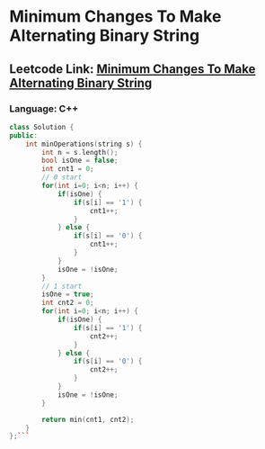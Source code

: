 # Minimum Changes To Make Alternating Binary String

## Leetcode Link: [Minimum Changes To Make Alternating Binary String](https://leetcode.com/problems/minimum-changes-to-make-alternating-binary-string/)
### Language: C++

```cpp
class Solution {
public:
    int minOperations(string s) {
        int n = s.length();
        bool isOne = false;
        int cnt1 = 0;
        // 0 start
        for(int i=0; i<n; i++) {
            if(isOne) {
                if(s[i] == '1') {
                    cnt1++;
                }
            } else {
                if(s[i] == '0') {
                    cnt1++;
                }
            }
            isOne = !isOne;
        }
        // 1 start
        isOne = true;
        int cnt2 = 0;
        for(int i=0; i<n; i++) {
            if(isOne) {
                if(s[i] == '1') {
                    cnt2++;
                }
            } else {
                if(s[i] == '0') {
                    cnt2++;
                }
            }
            isOne = !isOne;
        }

        return min(cnt1, cnt2);
    }
};```



